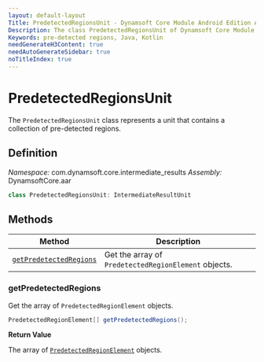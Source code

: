 ```yaml
---
layout: default-layout
Title: PredetectedRegionsUnit - Dynamsoft Core Module Android Edition API Reference
Description: The class PredetectedRegionsUnit of Dynamsoft Core Module represents a unit that contains a collection of pre-detected regions.
Keywords: pre-detected regions, Java, Kotlin
needGenerateH3Content: true
needAutoGenerateSidebar: true
noTitleIndex: true
---
```


# PredetectedRegionsUnit

The `PredetectedRegionsUnit` class represents a unit that contains a collection of pre-detected regions.

## Definition

*Namespace:* com.dynamsoft.core.intermediate_results
*Assembly:* DynamsoftCore.aar

```java
class PredetectedRegionsUnit: IntermediateResultUnit
```

## Methods

| Method | Description |
| ------ | ----------- |
| [`getPredetectedRegions`](#getpredetectedregions) | Get the array of `PredetectedRegionElement` objects. |

### getPredetectedRegions

Get the array of `PredetectedRegionElement` objects.

```java
PredetectedRegionElement[] getPredetectedRegions();
```

**Return Value**

The array of [`PredetectedRegionElement`](predetected-region-element.md) objects.

